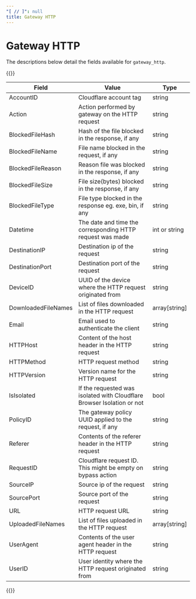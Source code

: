 ```yaml
---
"[ // ]": null
title: Gateway HTTP
---
```


# Gateway HTTP

The descriptions below detail the fields available for `gateway_http`.

{{<table-wrap>}}

| Field | Value | Type |
| -- | -- | -- |
| AccountID | Cloudflare account tag | string |
| Action | Action performed by gateway on the HTTP request | string |
| BlockedFileHash | Hash of the file blocked in the response, if any | string |
| BlockedFileName | File name blocked in the request, if any | string |
| BlockedFileReason | Reason file was blocked in the response, if any | string |
| BlockedFileSize | File size(bytes) blocked in the response, if any | string |
| BlockedFileType | File type blocked in the response eg. exe, bin, if any | string |
| Datetime | The date and time the corresponding HTTP request was made | int or string |
| DestinationIP | Destination ip of the request | string |
| DestinationPort | Destination port of the request | string |
| DeviceID | UUID of the device where the HTTP request originated from | string |
| DownloadedFileNames | List of files downloaded in the HTTP request | array\[string] |
| Email | Email used to authenticate the client | string |
| HTTPHost | Content of the host header in the HTTP request | string |
| HTTPMethod | HTTP request method | string |
| HTTPVersion | Version name for the HTTP request | string |
| IsIsolated | If the requested was isolated with Cloudflare Browser Isolation or not | bool |
| PolicyID | The gateway policy UUID applied to the request, if any | string |
| Referer | Contents of the referer header in the HTTP request | string |
| RequestID | Cloudflare request ID. This might be empty on bypass action | string |
| SourceIP | Source ip of the request | string |
| SourcePort | Source port of the request | string |
| URL | HTTP request URL | string |
| UploadedFileNames | List of files uploaded in the HTTP request | array\[string] |
| UserAgent | Contents of the user agent header in the HTTP request | string |
| UserID | User identity where the HTTP request originated from | string |

{{</table-wrap>}}
